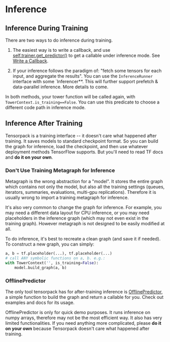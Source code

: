 
# Inference

## Inference During Training

There are two ways to do inference during training.

1. The easiest way is to write a callback, and use
  [self.trainer.get_predictor()](../modules/modules/train.html#tensorpack.train.TowerTrainer.get_predictor)
	to get a callable under inference mode.
	See [Write a Callback](extend/callback.html).

2. If your inference follows the paradigm of:
	"fetch some tensors for each input, and aggregate the results".
	You can use the `InferenceRunner` interface with some `Inferencer**.
	This will further support prefetch & data-parallel inference.
	More details to come.

In both methods, your tower function will be called again, with `TowerContext.is_training==False`.
You can use this predicate to choose a different code path in inference mode.

## Inference After Training

Tensorpack is a training interface -- it doesn't care what happened after training.
It saves models to standard checkpoint format.
So you can build the graph for inference, load the checkpoint, and then use whatever deployment methods TensorFlow supports.
But you'll need to read TF docs and __do it on your own__.

### Don't Use Training Metagraph for Inference

Metagraph is the wrong abstraction for a "model". 
It stores the entire graph which contains not only the model, but also all the
training settings (queues, iterators, summaries, evaluations, multi-gpu replications).
Therefore it is usually wrong to import a training metagraph for inference.

It's also very common to change the graph for inference.
For example, you may need a different data layout for CPU inference,
or you may need placeholders in the inference graph (which may not even exist in
the training graph). However metagraph is not designed to be easily modified at all.

To do inference, it's best to recreate a clean graph (and save it if needed).
To construct a new graph, you can simply:
```python
a, b = tf.placeholder(...), tf.placeholder(...)
# call ANY symbolic functions on a, b. e.g.:
with TowerContext('', is_training=False):
	model.build_graph(a, b)
```

### OfflinePredictor
The only tool tensorpack has for after-training inference is [OfflinePredictor](../modules/predict.html#tensorpack.predict.OfflinePredictor),
a simple function to build the graph and return a callable for you.
Check out examples and docs for its usage.


OfflinePredictor is only for quick demo purposes.
It runs inference on numpy arrays, therefore may not be the most efficient way.
It also has very limited functionalities.
If you need anything more complicated, please __do it on your own__ because Tensorpack
doesn't care what happened after training.
